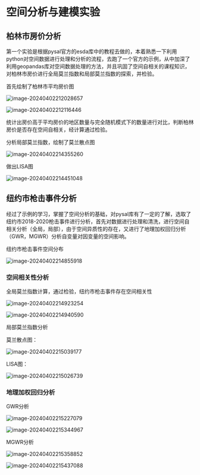 # 空间分析与建模实验







## 柏林市房价分析

第一个实验是根据pysal官方的esda库中的教程去做的，本着熟悉一下利用python对空间数据进行处理和分析的流程，去跑了一个官方的示例，从中加深了利用geopandas库对空间数据处理的方法，并且巩固了空间自相关的课程知识，对柏林市房价进行全局莫兰指数和局部莫兰指数的探索，并检验。



首先绘制了柏林市平均房价图

![image-20240402212028657](http://sa33v5v2e.hd-bkt.clouddn.com/image-20240402212028657.png)

![image-20240402212116446](http://sa33v5v2e.hd-bkt.clouddn.com/image-20240402212116446.png)

统计出房价高于平均房价的地区数量与完全随机模式下的数量进行对比，判断柏林房价是否存在空间自相关，经计算通过检验。



分析局部莫兰指数，绘制了莫兰散点图

![image-20240402214355260](http://sa33v5v2e.hd-bkt.clouddn.com/image-20240402214355260.png)

做出LISA图

![image-20240402214451048](http://sa33v5v2e.hd-bkt.clouddn.com/image-20240402214451048.png)

## 纽约市枪击事件分析

经过了示例的学习，掌握了空间分析的基础，对pysal库有了一定的了解，选取了纽约市2018-2020枪击事件进行分析，首先对数据进行处理和清洗，进行空间自相关分析（全局，局部），由于空间异质性的存在，又进行了地理加权回归分析（GWR，MGWR）分析自变量对因变量的空间影响。

纽约市枪击事件空间分布

![image-20240402214855918](http://sa33v5v2e.hd-bkt.clouddn.com/image-20240402214855918.png)



### 空间相关性分析

全局莫兰指数计算，通过检验，纽约市枪击事件存在空间相关性

![image-20240402214923254](http://sa33v5v2e.hd-bkt.clouddn.com/image-20240402214923254.png)

![image-20240402214940590](http://sa33v5v2e.hd-bkt.clouddn.com/image-20240402214940590.png)

局部莫兰指数分析

莫兰散点图：

![image-20240402215039177](http://sa33v5v2e.hd-bkt.clouddn.com/image-20240402215039177.png)

LISA图：

![image-20240402215026739](http://sa33v5v2e.hd-bkt.clouddn.com/image-20240402215026739.png)



### 地理加权回归分析



GWR分析

![image-20240402215227079](http://sa33v5v2e.hd-bkt.clouddn.com/image-20240402215227079.png)

![image-20240402215344967](http://sa33v5v2e.hd-bkt.clouddn.com/image-20240402215344967.png)



MGWR分析

![image-20240402215358852](http://sa33v5v2e.hd-bkt.clouddn.com/image-20240402215358852.png)

![image-20240402215437088](http://sa33v5v2e.hd-bkt.clouddn.com/image-20240402215437088.png)